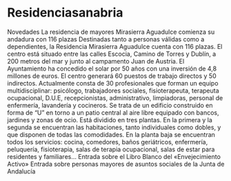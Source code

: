 # Residenciasanabria
<title>Mi canal de RSS</title>
Novedades
La residencia de mayores Mirasierra Aguadulce comienza su andadura con 116 plazas
Destinadas tanto a personas válidas como a dependientes, la Residencia Mirasierra Aguadulce cuenta con 116 plazas. El centro está situado entre las calles Escocia, Camino de Torres y Dublín, a 200 metros del mar y junto al campamento Juan de Austria. El Ayuntamiento ha concedido el solar por 50 años con una inversión de 4,8 millones de euros. El centro generará 60 puestos de trabajo directos y 50 indirectos. Actualmente consta de 30 profesionales que forman un equipo multidisciplinar: psicólogo, trabajadores sociales, fisioterapeuta, terapeuta ocupacional, D.U.E, recepcionistas, administrativo, limpiadoras, personal de enfermería, lavandería y cocineros. Se trata de un edificio construido en forma de “U” en torno a un patio central al aire libre equipado con bancos, jardines y zonas de ocio. Está dividido en tres plantas. En la primera y la segunda se encuentran las habitaciones, tanto individuales como dobles, y que disponen de todas las comodidades. En la planta baja se encuentran todos los servicios: cocina, comedores, baños geriátricos, enfermería, peluquería, fisioterapia, salas de terapia ocupacional, salas de estar para residentes y familiares…
Entrada sobre el Libro Blanco del «Envejecimiento Activo»
Entrada sobre personas mayores de asuntos sociales de la Junta de Andalucía
